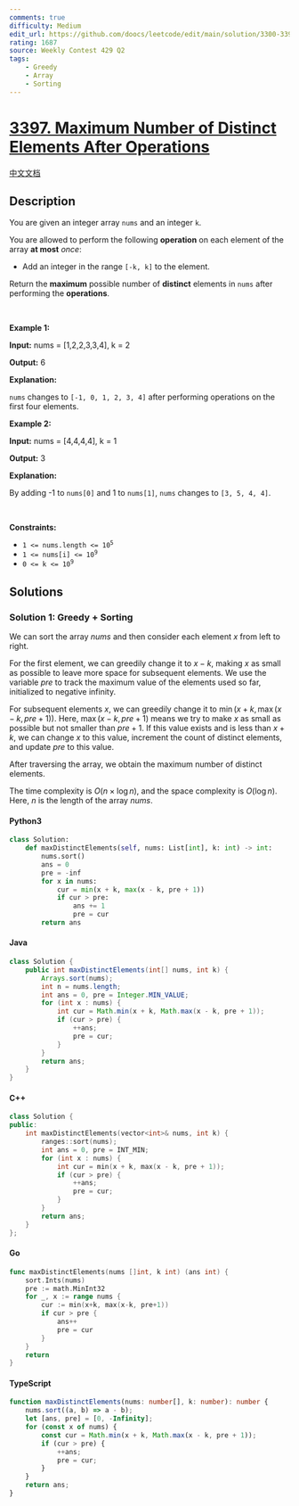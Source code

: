 ```yaml
---
comments: true
difficulty: Medium
edit_url: https://github.com/doocs/leetcode/edit/main/solution/3300-3399/3397.Maximum%20Number%20of%20Distinct%20Elements%20After%20Operations/README_EN.md
rating: 1687
source: Weekly Contest 429 Q2
tags:
    - Greedy
    - Array
    - Sorting
---
```


<!-- problem:start -->

# [3397. Maximum Number of Distinct Elements After Operations](https://leetcode.com/problems/maximum-number-of-distinct-elements-after-operations)

[中文文档](/solution/3300-3399/3397.Maximum%20Number%20of%20Distinct%20Elements%20After%20Operations/README.md)

## Description

<!-- description:start -->

<p>You are given an integer array <code>nums</code> and an integer <code>k</code>.</p>

<p>You are allowed to perform the following <strong>operation</strong> on each element of the array <strong>at most</strong> <em>once</em>:</p>

<ul>
	<li>Add an integer in the range <code>[-k, k]</code> to the element.</li>
</ul>

<p>Return the <strong>maximum</strong> possible number of <strong>distinct</strong> elements in <code>nums</code> after performing the <strong>operations</strong>.</p>

<p>&nbsp;</p>
<p><strong class="example">Example 1:</strong></p>

<div class="example-block">
<p><strong>Input:</strong> <span class="example-io">nums = [1,2,2,3,3,4], k = 2</span></p>

<p><strong>Output:</strong> <span class="example-io">6</span></p>

<p><strong>Explanation:</strong></p>

<p><code>nums</code> changes to <code>[-1, 0, 1, 2, 3, 4]</code> after performing operations on the first four elements.</p>
</div>

<p><strong class="example">Example 2:</strong></p>

<div class="example-block">
<p><strong>Input:</strong> <span class="example-io">nums = [4,4,4,4], k = 1</span></p>

<p><strong>Output:</strong> <span class="example-io">3</span></p>

<p><strong>Explanation:</strong></p>

<p>By adding -1 to <code>nums[0]</code> and 1 to <code>nums[1]</code>, <code>nums</code> changes to <code>[3, 5, 4, 4]</code>.</p>
</div>

<p>&nbsp;</p>
<p><strong>Constraints:</strong></p>

<ul>
	<li><code>1 &lt;= nums.length &lt;= 10<sup>5</sup></code></li>
	<li><code>1 &lt;= nums[i] &lt;= 10<sup>9</sup></code></li>
	<li><code>0 &lt;= k &lt;= 10<sup>9</sup></code></li>
</ul>

<!-- description:end -->

## Solutions

<!-- solution:start -->

### Solution 1: Greedy + Sorting

We can sort the array $\textit{nums}$ and then consider each element $x$ from left to right.

For the first element, we can greedily change it to $x - k$, making $x$ as small as possible to leave more space for subsequent elements. We use the variable $\textit{pre}$ to track the maximum value of the elements used so far, initialized to negative infinity.

For subsequent elements $x$, we can greedily change it to $\min(x + k, \max(x - k, \textit{pre} + 1))$. Here, $\max(x - k, \textit{pre} + 1)$ means we try to make $x$ as small as possible but not smaller than $\textit{pre} + 1$. If this value exists and is less than $x + k$, we can change $x$ to this value, increment the count of distinct elements, and update $\textit{pre}$ to this value.

After traversing the array, we obtain the maximum number of distinct elements.

The time complexity is $O(n \times \log n)$, and the space complexity is $O(\log n)$. Here, $n$ is the length of the array $\textit{nums}$.

<!-- tabs:start -->

#### Python3

```python
class Solution:
    def maxDistinctElements(self, nums: List[int], k: int) -> int:
        nums.sort()
        ans = 0
        pre = -inf
        for x in nums:
            cur = min(x + k, max(x - k, pre + 1))
            if cur > pre:
                ans += 1
                pre = cur
        return ans
```

#### Java

```java
class Solution {
    public int maxDistinctElements(int[] nums, int k) {
        Arrays.sort(nums);
        int n = nums.length;
        int ans = 0, pre = Integer.MIN_VALUE;
        for (int x : nums) {
            int cur = Math.min(x + k, Math.max(x - k, pre + 1));
            if (cur > pre) {
                ++ans;
                pre = cur;
            }
        }
        return ans;
    }
}
```

#### C++

```cpp
class Solution {
public:
    int maxDistinctElements(vector<int>& nums, int k) {
        ranges::sort(nums);
        int ans = 0, pre = INT_MIN;
        for (int x : nums) {
            int cur = min(x + k, max(x - k, pre + 1));
            if (cur > pre) {
                ++ans;
                pre = cur;
            }
        }
        return ans;
    }
};
```

#### Go

```go
func maxDistinctElements(nums []int, k int) (ans int) {
	sort.Ints(nums)
	pre := math.MinInt32
	for _, x := range nums {
		cur := min(x+k, max(x-k, pre+1))
		if cur > pre {
			ans++
			pre = cur
		}
	}
	return
}
```

#### TypeScript

```ts
function maxDistinctElements(nums: number[], k: number): number {
    nums.sort((a, b) => a - b);
    let [ans, pre] = [0, -Infinity];
    for (const x of nums) {
        const cur = Math.min(x + k, Math.max(x - k, pre + 1));
        if (cur > pre) {
            ++ans;
            pre = cur;
        }
    }
    return ans;
}
```

<!-- tabs:end -->

<!-- solution:end -->

<!-- problem:end -->
